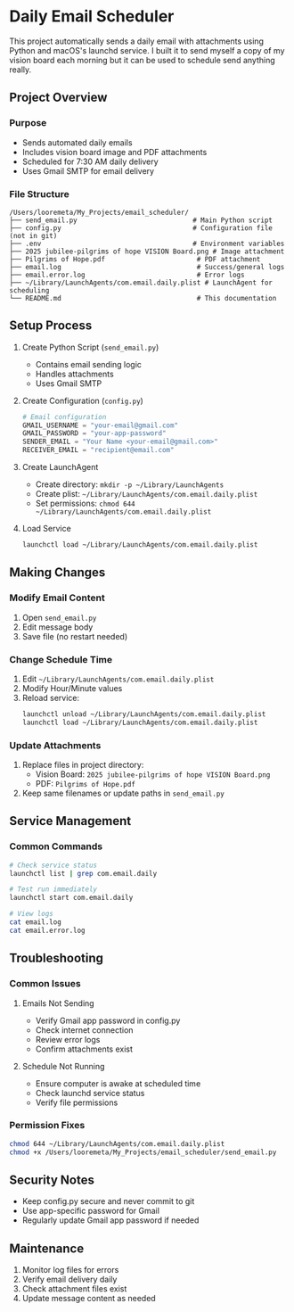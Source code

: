 # Daily Email Scheduler

This project automatically sends a daily email with attachments using Python and macOS's launchd service.
I built it to send myself a copy of my vision board each morning but it can be used to schedule send anything really.

## Project Overview

### Purpose
- Sends automated daily emails
- Includes vision board image and PDF attachments
- Scheduled for 7:30 AM daily delivery
- Uses Gmail SMTP for email delivery

### File Structure
```
/Users/looremeta/My_Projects/email_scheduler/
├── send_email.py                             # Main Python script
├── config.py                                 # Configuration file (not in git)
├── .env                                      # Environment variables
├── 2025 jubilee-pilgrims of hope VISION Board.png # Image attachment 
├── Pilgrims of Hope.pdf                       # PDF attachment 
├── email.log                                  # Success/general logs 
├── email.error.log                            # Error logs
├── ~/Library/LaunchAgents/com.email.daily.plist # LaunchAgent for scheduling
└── README.md                                  # This documentation
```

## Setup Process

1. Create Python Script (`send_email.py`)
   - Contains email sending logic
   - Handles attachments
   - Uses Gmail SMTP

2. Create Configuration (`config.py`)
   ```python
   # Email configuration
   GMAIL_USERNAME = "your-email@gmail.com"
   GMAIL_PASSWORD = "your-app-password"
   SENDER_EMAIL = "Your Name <your-email@gmail.com>"
   RECEIVER_EMAIL = "recipient@email.com"
   ```

3. Create LaunchAgent
   - Create directory: `mkdir -p ~/Library/LaunchAgents`
   - Create plist: `~/Library/LaunchAgents/com.email.daily.plist`
   - Set permissions: `chmod 644 ~/Library/LaunchAgents/com.email.daily.plist`

4. Load Service
   ```bash
   launchctl load ~/Library/LaunchAgents/com.email.daily.plist
   ```

## Making Changes

### Modify Email Content
1. Open `send_email.py`
2. Edit message body
3. Save file (no restart needed)

### Change Schedule Time
1. Edit `~/Library/LaunchAgents/com.email.daily.plist`
2. Modify Hour/Minute values
3. Reload service:
   ```bash
   launchctl unload ~/Library/LaunchAgents/com.email.daily.plist
   launchctl load ~/Library/LaunchAgents/com.email.daily.plist
   ```

### Update Attachments
1. Replace files in project directory:
   - Vision Board: `2025 jubilee-pilgrims of hope VISION Board.png`
   - PDF: `Pilgrims of Hope.pdf`
2. Keep same filenames or update paths in `send_email.py`

## Service Management

### Common Commands
```bash
# Check service status
launchctl list | grep com.email.daily

# Test run immediately
launchctl start com.email.daily

# View logs
cat email.log
cat email.error.log
```

## Troubleshooting

### Common Issues
1. Emails Not Sending
   - Verify Gmail app password in config.py
   - Check internet connection
   - Review error logs
   - Confirm attachments exist

2. Schedule Not Running
   - Ensure computer is awake at scheduled time
   - Check launchd service status
   - Verify file permissions

### Permission Fixes
```bash
chmod 644 ~/Library/LaunchAgents/com.email.daily.plist
chmod +x /Users/looremeta/My_Projects/email_scheduler/send_email.py
```

## Security Notes
- Keep config.py secure and never commit to git
- Use app-specific password for Gmail
- Regularly update Gmail app password if needed

## Maintenance
1. Monitor log files for errors
2. Verify email delivery daily
3. Check attachment files exist
4. Update message content as needed
